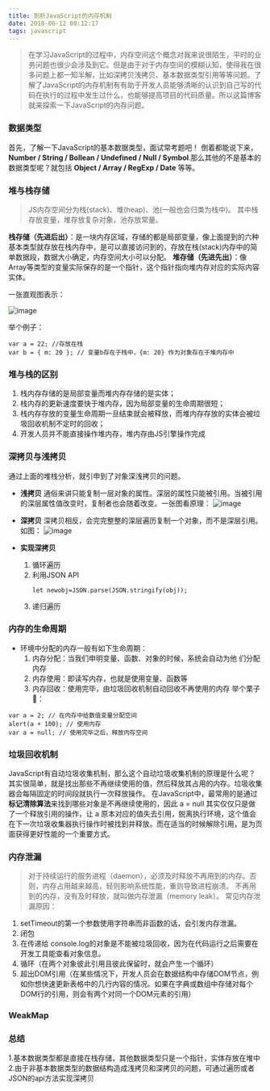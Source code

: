 ```yaml
---
title: 剖析JavaScript的内存机制
date: 2018-06-12 00:12:17
tags: javascript
---
```

>在学习JavaScript的过程中，内存空间这个概念对我来说很陌生，平时的业务问题也很少会涉及到它。但是由于对于内存空间的模糊认知，使得我在很多问题上都一知半解，比如深拷贝浅拷贝、基本数据类型引用等等问题。了解了JavaScript的内存机制有有助于开发人员能够清晰的认识到自己写的代码在执行的过程中发生过什么，也能够提高项目的代码质量。所以这篇博客就来探索一下JavaScript的内存问题。

### 数据类型

首先，了解一下JavaScript的基本数据类型，面试常考题吧！ 倒着都能说下来，**Number / String / Bollean / Undefined / Null / Symbol**.那么其他的不是基本的数据类型呢？就包括 **Object / Array / RegExp / Date** 等等。

### 堆与栈存储
>JS内存空间分为栈(stack)、堆(heap)、池(一般也会归类为栈中)。 其中栈存放变量，堆存放复杂对象，池存放常量。

**栈存储（先进后出）**：是一块内存区域，存储的都是局部变量，像上面提到的六种基本类型就存放在栈内存中，是可以直接访问到的，存放在栈(stack)内存中的简单数据段，数据大小确定，内存空间大小可以分配。
**堆存储（先进先出）**：像Array等类型的变量实际保存的是一个指针，这个指针指向堆内存对应的实际内容实体。

  一张直观图表示：

![image](http://wx4.sinaimg.cn/mw690/a73bc6a1ly1fq8s7oymrjj212e0lqdho.jpg)

举个例子：
```
var a = 22; //存放在栈
var b = { m: 20 }; // 变量b存在于栈中，{m: 20} 作为对象存在于堆内存中
```
### 堆与栈的区别

 1. 栈内存存储的是局部变量而堆内存存储的是实体；
 2. 栈内存的更新速度要快于堆内存，因为局部变量的生命周期很短；
 3. 栈内存存放的变量生命周期一旦结束就会被释放，而堆内存存放的实体会被垃圾回收机制不定时的回收；
 4. 开发人员并不能直接操作堆内存，堆内存由JS引擎操作完成

### 深拷贝与浅拷贝
 通过上面的堆栈分析，就引申到了对象深浅拷贝的问题。
 - **浅拷贝**
通俗来讲只能复制一层对象的属性。深层的属性只能被引用。当被引用的深层属性值改变时，复制者也会随着改变。一张图看原理：
![image](http://wx4.sinaimg.cn/mw690/a73bc6a1ly1fq8t5rivvmj20gf075weq.jpg)
 - **深拷贝**
 深拷贝相反，会完完整整的深层遍历复制一个对象，而不是深层引用。如图：
![image](http://wx2.sinaimg.cn/mw690/a73bc6a1ly1fq8t5rz7uuj20g906wmxe.jpg)

 - **实现深拷贝**
	 1. 循环遍历
	 2. 利用JSON API
		```
		let newobj=JSON.parse(JSON.stringify(obj));
		```
	 3. 递归遍历

### 内存的生命周期
- 环境中分配的内存一般有如下生命周期：
	1. 内存分配：当我们申明变量、函数、对象的时候，系统会自动为他 们分配内存
	2. 内存使用：即读写内存，也就是使用变量、函数等
	3. 内存回收：使用完毕，由垃圾回收机制自动回收不再使用的内存
举个栗子🌰：
```
var a = 2; // 在内存中给数值变量分配空间
alert(a + 100); // 使用内存
var a = null; // 使用完毕之后，释放内存空间
```

### 垃圾回收机制
JavaScript有自动垃圾收集机制，那么这个自动垃圾收集机制的原理是什么呢？其实很简单，就是找出那些不再继续使用的值，然后释放其占用的内存。垃圾收集器会每隔固定的时间段就执行一次释放操作。 在JavaScript中，最常用的是通过**标记清除算法**来找到哪些对象是不再继续使用的，因此 a = null 其实仅仅只是做了一个释放引用的操作，让 a 原本对应的值失去引用，脱离执行环境，这个值会在下一次垃圾收集器执行操作时被找到并释放。而在适当的时候解除引用，是为页面获得更好性能的一个重要方式。

### 内存泄漏
>对于持续运行的服务进程（daemon），必须及时释放不再用到的内存。否则，内存占用越来越高，轻则影响系统性能，重则导致进程崩溃。 不再用到的内存，没有及时释放，就叫做内存泄漏（memory leak）。
常见内存泄漏原因：
1. setTimeout的第一个参数使用字符串而非函数的话，会引发内存泄漏。
2. 闭包
3. 在传递给 console.log的对象是不能被垃圾回收，因为在代码运行之后需要在开发工具能查看对象信息。
4. 循环（在两个对象彼此引用且彼此保留时，就会产生一个循环）
5. 超出DOM引用（在某些情况下，开发人员会在数据结构中存储DOM节点，例如你想快速更新表格中的几行内容的情况。如果在字典或数组中存储对每个DOM行的引用，则会有两个对同一个DOM元素的引用）

### WeakMap


### 总结
1.基本数据类型都是直接在栈存储，其他数据类型只是一个指针，实体存放在堆中
2.由于非基本数据类型的数据结构造成浅拷贝和深拷贝的问题，可通过遍历或者 JSON的api方法实现深拷贝
